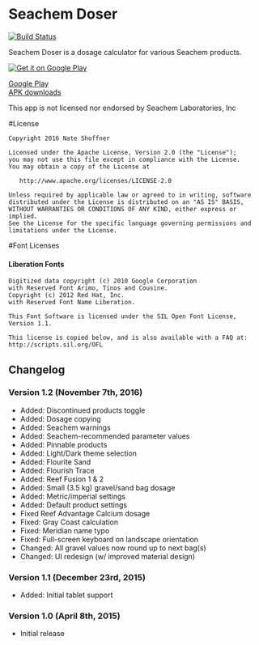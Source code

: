 Seachem Doser
====================

[![Build Status](https://travis-ci.org/NateShoffner/Seachem-Doser.svg?branch=master)](https://travis-ci.org/NateShoffner/Seachem-Doser)

Seachem Doser is a dosage calculator for various Seachem products.

[![Get it on Google Play](https://play.google.com/intl/en_us/badges/images/generic/en-play-badge.png)](https://play.google.com/store/apps/details?id=com.nateshoffner.seachemdoser)
 
[Google Play](https://play.google.com/store/apps/details?id=com.nateshoffner.seachemdoser)  
[APK downloads](https://github.com/nateshoffner/Seachem-Doser/releases)

This app is not licensed nor endorsed by Seachem Laboratories, Inc

#License

    Copyright 2016 Nate Shoffner

    Licensed under the Apache License, Version 2.0 (the "License");
    you may not use this file except in compliance with the License.
    You may obtain a copy of the License at

       http://www.apache.org/licenses/LICENSE-2.0

    Unless required by applicable law or agreed to in writing, software
    distributed under the License is distributed on an "AS IS" BASIS,
    WITHOUT WARRANTIES OR CONDITIONS OF ANY KIND, either express or implied.
    See the License for the specific language governing permissions and
    limitations under the License.

#Font Licenses

#### Liberation Fonts

    Digitized data copyright (c) 2010 Google Corporation
    with Reserved Font Arimo, Tinos and Cousine.
    Copyright (c) 2012 Red Hat, Inc.
    with Reserved Font Name Liberation.

    This Font Software is licensed under the SIL Open Font License,
    Version 1.1.

    This license is copied below, and is also available with a FAQ at:
    http://scripts.sil.org/OFL


## Changelog

### Version 1.2 (November 7th, 2016)
* Added: Discontinued products toggle
* Added: Dosage copying
* Added: Seachem warnings
* Added: Seachem-recommended parameter values
* Added: Pinnable products
* Added: Light/Dark theme selection
* Added: Flourite Sand
* Added: Flourish Trace
* Added: Reef Fusion 1 & 2
* Added: Small (3.5 kg) gravel/sand bag dosage
* Added: Metric/imperial settings
* Added: Default product settings
* Fixed Reef Advantage Calcium dosage
* Fixed: Gray Coast calculation
* Fixed: Meridian name typo
* Fixed: Full-screen keyboard on landscape orientation
* Changed: All gravel values now round up to next bag(s)
* Changed: UI redesign (w/ improved material design)

### Version 1.1 (December 23rd, 2015)
* Added: Initial tablet support

### Version 1.0 (April 8th, 2015)
* Initial release